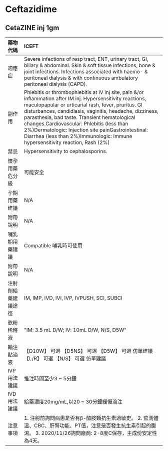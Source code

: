 # Ceftazidime

## CetaZINE inj 1gm

| 藥物代碼 | ICEFT |
| :--- | :--- |
| 適應症 | Severe infections of resp tract, ENT, urinary tract, GI, biliary & abdominal. Skin & soft tissue infections, bone & joint infections. Infections associated with haemo- & peritoneal dialysis & with continuous ambulatory peritoneal dialysis \(CAPD\). |
| 副作用 | Phlebitis or thrombophlebitis at IV inj site, pain &/or inflammation after IM inj. Hypersensitivity reactions, maculopapular or urticarial rash, fever, pruritus. GI disturbances, candidiasis, vaginitis, headache, dizziness, parasthesia, bad taste. Transient hematological changes.Cardiovascular: Phlebitis \(less than 2%\)Dermatologic: Injection site painGastrointestinal: Diarrhea \(less than 2%\)Immunologic: Immune hypersensitivity reaction, Rash \(2%\) |
| 禁忌 | Hypersensitivity to cephalosporins. |
| 懷孕用藥危分級 | 可能安全 |
| 孕期用藥建議 | N/A |
| 附帶說明 | N/A |
| 哺乳期用藥建議 | Compatible 哺乳時可使用 |
| 附帶說明 | N/A |
| 注射劑給藥建議途徑 | IM, IMP, IVD, IVI, IVP, IVPUSH, SCI, SUBCI |
| 乾粉稀釋液 | "IM: 3.5 mL D/W; IV: 10mL D/W, N/S, D5W" |
| 輸注點滴液 | 【D10W】 可選  【D5NS】 可選  【D5W】 可選 仿單建議  【L/R】 可選  【N/S】 可選 仿單建議 |
| IVP 用法建議 | 推注時間至少3 ~ 5分鐘 |
| IVD 用法建議 | 給藥濃度20mg/mL,以20 ~ 30分鐘緩慢滴注 |
| 注意事項 | 1. 注射前詢問病患是否有β-醯胺類抗生素過敏史。 2. 監測體溫、CBC、肝腎功能、PT值，注意是否發生抗生素引起的腹瀉。 3. 2020/11/26詢問廠商: 2-8度C保存，主成份安定性為4天。 |


